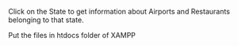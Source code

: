 Click on the State to get information about Airports and Restaurants belonging to that state.

Put the files in htdocs folder of XAMPP

